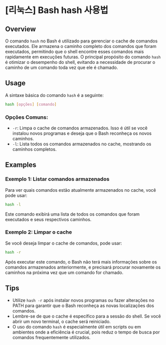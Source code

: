 # [리눅스] Bash hash 사용법

## Overview
O comando `hash` no Bash é utilizado para gerenciar o cache de comandos executados. Ele armazena o caminho completo dos comandos que foram executados, permitindo que o shell encontre esses comandos mais rapidamente em execuções futuras. O principal propósito do comando `hash` é otimizar o desempenho do shell, evitando a necessidade de procurar o caminho de um comando toda vez que ele é chamado.

## Usage
A sintaxe básica do comando `hash` é a seguinte:

```bash
hash [opções] [comando]
```

### Opções Comuns:
- `-r`: Limpa o cache de comandos armazenados. Isso é útil se você instalou novos programas e deseja que o Bash reconheça os novos caminhos.
- `-l`: Lista todos os comandos armazenados no cache, mostrando os caminhos completos.

## Examples
### Exemplo 1: Listar comandos armazenados
Para ver quais comandos estão atualmente armazenados no cache, você pode usar:

```bash
hash -l
```

Este comando exibirá uma lista de todos os comandos que foram executados e seus respectivos caminhos.

### Exemplo 2: Limpar o cache
Se você deseja limpar o cache de comandos, pode usar:

```bash
hash -r
```

Após executar este comando, o Bash não terá mais informações sobre os comandos armazenados anteriormente, e precisará procurar novamente os caminhos na próxima vez que um comando for chamado.

## Tips
- Utilize `hash -r` após instalar novos programas ou fazer alterações no PATH para garantir que o Bash reconheça as novas localizações dos comandos.
- Lembre-se de que o cache é específico para a sessão do shell. Se você abrir um novo terminal, o cache será reiniciado.
- O uso do comando `hash` é especialmente útil em scripts ou em ambientes onde a eficiência é crucial, pois reduz o tempo de busca por comandos frequentemente utilizados.